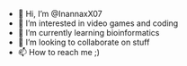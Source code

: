 - 👋 Hi, I’m @InannaxX07
- 👀 I’m interested in video games and coding
- 🌱 I’m currently learning bioinformatics
- 💞️ I’m looking to collaborate on stuff
- 📫 How to reach me ;)

<!---
InannaxX07/InannaxX07 is a ✨ special ✨ repository because its `README.md` (this file) appears on your GitHub profile.
You can click the Preview link to take a look at your changes.
--->
